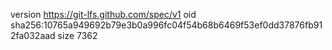 version https://git-lfs.github.com/spec/v1
oid sha256:10765a949692b79e3b0a996fc04f54b68b6469f53ef0dd37876fb912fa032aad
size 7362

